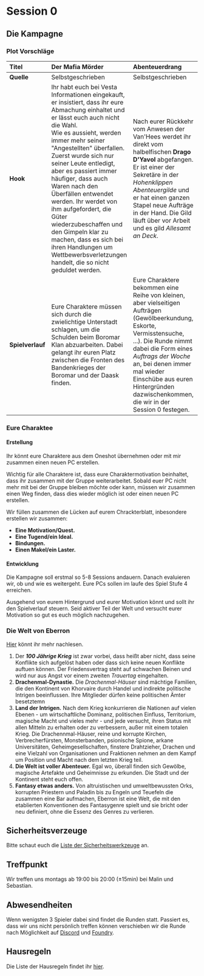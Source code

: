 # Session 0

## Die Kampagne

### Plot Vorschläge

| **Titel**        | **Der Mafia Mörder**                                                                                                                                                                                                                                                                                                                                                                                                                                                                                                                                       | **Abenteuerdrang**                                                                                                                                                                                                                                                                                              | **Vergessene Relikte** |
| :--------------- | :--------------------------------------------------------------------------------------------------------------------------------------------------------------------------------------------------------------------------------------------------------------------------------------------------------------------------------------------------------------------------------------------------------------------------------------------------------------------------------------------------------------------------------------------------------- | :-------------------------------------------------------------------------------------------------------------------------------------------------------------------------------------------------------------------------------------------------------------------------------------------------------------- | :--------------------- |
| **Quelle**       | Selbstgeschrieben                                                                                                                                                                                                                                                                                                                                                                                                                                                                                                                                          | Selbstgeschrieben                                                                                                                                                                                                                                                                                               | Aus ERlW               |
| **Hook**         | Ihr habt euch bei Vesta Informationen eingekauft, er insistiert, dass ihr eure Abmachung einhaltet und er lässt euch auch nicht die Wahl. <br> Wie es aussieht, werden immer mehr seiner "Angestellten" überfallen. Zuerst wurde sich nur seiner Leute entledigt, aber es passiert immer häufiger, dass auch Waren nach den Überfällen entwendet werden. Ihr werdet von ihm aufgefordert, die Güter wiederzubeschaffen und den Gimpeln klar zu machen, dass es sich bei ihren Handlungen um Wettbewerbsverletzungen handelt, die so nicht geduldet werden. | Nach eurer Rückkehr vom Anwesen der Van'Hees werdet ihr direkt vom halbelfischen **Drago D'Yavol** abgefangen. Er ist einer der Sekretäre in der _Hohenklippen Abenteuergilde_ und er hat einen ganzen Stapel neue Aufträge in der Hand. Die Gild läuft über vor Arbeit und es gild _Allesamt an Deck_.         |                        |
| **Spielverlauf** | Eure Charaktere müssen sich durch die zwielichtige Unterstadt schlagen, um die Schulden beim Boromar Klan abzuarbeiten. Dabei gelangt ihr euren Platz zwischen die Fronten des Bandenkrieges der Boromar und der Daask finden.                                                                                                                                                                                                                                                                                                                             | Eure Charaktere bekommen eine Reihe von kleinen, aber vielseitigen Aufträgen (Gewölbeerkundung, Eskorte, Vermisstensuche, ...). Die Runde nimmt dabei die Form eines _Auftrags der Woche_ an, bei denen immer mal wieder Einschübe aus euren Hintergründen dazwischenkommen, die wir in der Session 0 festegen. | Abenteuermysterium     |

### Eure Charaktee

#### Erstellung

Ihr könnt eure Charaktere aus dem Oneshot übernehmen oder mit mir zusammen einen neuen PC erstellen.

Wichtig für alle Charaktere ist, dass eure Charaktermotivation beinhaltet, dass ihr zusammen mit der Gruppe weiterarbeitet. Sobald euer PC nicht mehr mit bei der Gruppe bleiben möchte oder kann, müssen wir zusammen einen Weg finden, dass dies wieder möglich ist oder einen neuen PC erstellen.

Wir füllen zusammen die Lücken auf eurem Chrackterblatt, inbesondere erstellen wir zusammen:

- **Eine Motivation/Quest.**
- **Eine Tugend/ein Ideal.**
- **Bindungen.**
- **Einen Makel/ein Laster.**

#### Entwicklung

Die Kampagne soll erstmal so 5-8 Sessions andauern. Danach evaluieren wir, ob und wie es weitergeht. Eure PCs sollen im laufe des Spiel Stufe 4 erreichen.

Ausgehend von eurem Hintergrund und eurer Motivation könnt und sollt ihr den Spielverlauf steuern. Seid aktiver Teil der Welt und versucht eurer Motivation so gut es euch möglich nachzugehen.

### Die Welt von Eberron

[Hier](https://5e.tools/book.html#erlw) könnt ihr mehr nachlesen.

1. Der **_100 Jährige Krieg_** ist zwar vorbei, dass heißt aber nicht, dass seine Konflikte sich aufgelöst haben oder dass sich keine neuen Konflikte auftuen können. Der Friedensvertrag steht auf schwachen Beinen und wird nur aus Angst vor einem zweiten _Trauertag_ eingehalten. 
2. **Drachenmal-Dynastie.** Die _Drachenmal-Häuser_ sind mächtige Familien, die den Kontinent von Khorvaire durch Handel und indirekte politische Intrigen beeinflussen. Ihre Mitglieder dürfen keine politischen Ämter besetztemn
3. **Land der Intrigen.** Nach dem Krieg konkurrieren die Nationen auf vielen Ebenen - um wirtschaftliche Dominanz, politischen Einfluss, Territorium, magische Macht und vieles mehr - und jede versucht, ihren Status mit allen Mitteln zu erhalten oder zu verbessern, außer mit einem totalen Krieg. Die Drachennmal-Häuser, reine und korrupte Kirchen, Verbrecherfürsten, Monsterbanden, psionische Spione, arkane Universitäten, Geheimgesellschaften, finstere Drahtzieher, Drachen und eine Vielzahl von Organisationen und Fraktionen nehmen an dem Kampf um Position und Macht nach dem letzten Krieg teil.
4. **Die Welt ist voller Abenteuer.** Egal wo, überall finden sich Gewölbe, magische Artefakte und Geheimnisse zu erkunden. Die Stadt und der Kontinent steht euch offen.
5. **Fantasy etwas anders.** Von altruistischen und umweltbewussten Orks, korrupten Priestern und Paladin bis zu Engeln und Teuefeln die zusammen eine Bar aufmachen, Eberron ist eine Welt, die mit den etablierten Konventionen des Fantasygenre spielt und sie bricht oder neu definiert, ohne die Essenz des Genres zu verlieren.

## Sicherheitsverzeuge

Bitte schaut euch die [Liste der Sicherheitswerkzeuge](#sicherheitsverzeuge) an.

## Treffpunkt

Wir treffen uns montags ab 19:00 bis 20:00 (±15min) bei Malin und Sebastian.

## Abwesendheiten

Wenn wenigsten 3 Spieler dabei sind findet die Runden statt. Passiert es, dass wir uns nicht persönlich treffen können verschieben wir die Runde nach Möglichkeit auf [Discord](https://discord.gg/a75ke9rz5) und [Foundry](https://foundry.kinnewig.org:30000/game).

## Hausregeln

Die Liste der Hausregeln findet ihr [hier](./hausregeln.md).